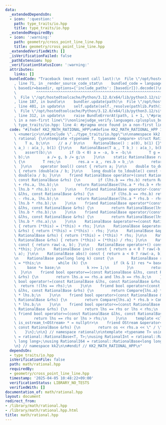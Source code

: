 ```yaml
---
data:
  _extendedDependsOn:
  - icon: ':question:'
    path: type_traits/io.hpp
    title: type_traits/io.hpp
  _extendedRequiredBy:
  - icon: ':warning:'
    path: geometry/cross_point_line_line.hpp
    title: geometry/cross_point_line_line.hpp
  _extendedVerifiedWith: []
  _isVerificationFailed: false
  _pathExtension: hpp
  _verificationStatusIcon: ':warning:'
  attributes:
    links: []
  bundledCode: "Traceback (most recent call last):\n  File \"/opt/hostedtoolcache/Python/3.12.0/x64/lib/python3.12/site-packages/onlinejudge_verify/documentation/build.py\"\
    , line 71, in _render_source_code_stat\n    bundled_code = language.bundle(stat.path,\
    \ basedir=basedir, options={'include_paths': [basedir]}).decode()\n          \
    \         ^^^^^^^^^^^^^^^^^^^^^^^^^^^^^^^^^^^^^^^^^^^^^^^^^^^^^^^^^^^^^^^^^^^^^^^^^^^^^^^^^\n\
    \  File \"/opt/hostedtoolcache/Python/3.12.0/x64/lib/python3.12/site-packages/onlinejudge_verify/languages/cplusplus.py\"\
    , line 187, in bundle\n    bundler.update(path)\n  File \"/opt/hostedtoolcache/Python/3.12.0/x64/lib/python3.12/site-packages/onlinejudge_verify/languages/cplusplus_bundle.py\"\
    , line 401, in update\n    self.update(self._resolve(pathlib.Path(included), included_from=path))\n\
    \  File \"/opt/hostedtoolcache/Python/3.12.0/x64/lib/python3.12/site-packages/onlinejudge_verify/languages/cplusplus_bundle.py\"\
    , line 312, in update\n    raise BundleErrorAt(path, i + 1, \"#pragma once found\
    \ in a non-first line\")\nonlinejudge_verify.languages.cplusplus_bundle.BundleErrorAt:\
    \ type_traits/io.hpp: line 4: #pragma once found in a non-first line\n"
  code: "#ifndef KK2_MATH_RATIONAL_HPP\n#define KK2_MATH_RATIONAL_HPP 1\n\n#include\
    \ <numeric>\n\n#include \"../type_traits/io.hpp\"\n\nnamespace kk2 {\n\nnamespace\
    \ rational {\n\ntemplate <typename T, typename Compare> struct RationalBase {\n\
    \    T a, b;\n\n    // a / b\n\n    RationalBase() : a(0), b(1) {}\n\n    RationalBase(T\
    \ a_) : a(a_), b(1) {}\n\n    RationalBase(T a_, T b_) : a(a_), b(b_) {\n    \
    \    assert(b);\n        if (b < 0) a = -a, b = -b;\n        T g = std::gcd(a,\
    \ b);\n        a /= g, b /= g;\n    }\n\n    static RationalBase raw(T a_, T b_)\
    \ {\n        T res;\n        res.a = a_, res.b = b_;\n        return res;\n  \
    \  }\n\n    operator bool() const { return a; }\n\n    double to_double() const\
    \ { return (double)a / b; }\n\n    long double to_ldouble() const { return (long\
    \ double)a / b; }\n\n    friend RationalBase operator+(const RationalBase &lhs,\
    \ const RationalBase &rhs) {\n        if (lhs.b == rhs.b) return RationalBase(lhs.a\
    \ + rhs.a, lhs.b);\n        return RationalBase(lhs.a * rhs.b + rhs.a * lhs.b,\
    \ lhs.b * rhs.b);\n    }\n\n    friend RationalBase operator-(const RationalBase\
    \ &lhs, const RationalBase &rhs) {\n        if (lhs.b == rhs.b) return RationalBase(lhs.a\
    \ - rhs.a, lhs.b);\n        return RationalBase(lhs.a * rhs.b - rhs.a * lhs.b,\
    \ lhs.b * rhs.b);\n    }\n\n    friend RationalBase operator*(const RationalBase\
    \ &lhs, const RationalBase &rhs) {\n        return RationalBase(lhs.a * rhs.a,\
    \ lhs.b * rhs.b);\n    }\n\n    friend RationalBase operator/(const RationalBase\
    \ &lhs, const RationalBase &rhs) {\n        return RationalBase(lhs.a * rhs.b,\
    \ lhs.b * rhs.a);\n    }\n\n    RationalBase &operator+=(const RationalBase &rhs)\
    \ { return (*this) = (*this) + rhs; }\n\n    RationalBase &operator-=(const RationalBase\
    \ &rhs) { return (*this) = (*this) - rhs; }\n\n    RationalBase &operator*=(const\
    \ RationalBase &rhs) { return (*this) = (*this) * rhs; }\n\n    RationalBase &operator/=(const\
    \ RationalBase &rhs) { return (*this) = (*this) / rhs; }\n\n    RationalBase operator-()\
    \ const { return raw(-a, b); }\n\n    RationalBase operator+() const { return\
    \ *this; }\n\n    RationalBase inv() const { return a < 0 ? raw(-b, -a) : raw(b,\
    \ a); }\n\n    RationalBase abs() const { return a < 0 ? raw(-a, b) : *this; }\n\
    \n    RationalBase pow(long long k) const {\n        RationalBase res(1), base\
    \ = *this;\n        while (k) {\n            if (k & 1) res *= base;\n       \
    \     base *= base;\n            k >>= 1;\n        }\n        return res;\n  \
    \  }\n\n    friend bool operator==(const RationalBase &lhs, const RationalBase\
    \ &rhs) {\n        return lhs.a == rhs.a and lhs.b == rhs.b;\n    }\n\n    friend\
    \ bool operator!=(const RationalBase &lhs, const RationalBase &rhs) {\n      \
    \  return !(lhs == rhs);\n    }\n\n    friend bool operator<(const RationalBase\
    \ &lhs, const RationalBase &rhs) {\n        return Compare{lhs.a} * rhs.b < Compare{rhs.a}\
    \ * lhs.b;\n    }\n\n    friend bool operator>(const RationalBase &lhs, const\
    \ RationalBase &rhs) {\n        return Compare{lhs.a} * rhs.b > Compare{rhs.a}\
    \ * lhs.b;\n    }\n\n    friend bool operator<=(const RationalBase &lhs, const\
    \ RationalBase &rhs) {\n        return lhs == rhs or lhs < rhs;\n    }\n\n   \
    \ friend bool operator>=(const RationalBase &lhs, const RationalBase &rhs) {\n\
    \        return lhs == rhs or lhs > rhs;\n    }\n\n    template <class OStream,\
    \ is_ostream_t<OStream> * = nullptr>\n    friend OStream &operator<<(OStream &os,\
    \ const RationalBase &rhs) {\n        return os << rhs.a << \" / \" << rhs.b;\n\
    \    }\n};\n\n} // namespace rational\n\ntemplate <typename T> using Rational\
    \ = rational::RationalBase<T, T>;\nusing RationalInt = rational::RationalBase<int,\
    \ long long>;\nusing RationalI64 = rational::RationalBase<long long, __int128>;\n\
    \n} // namespace kk2\n\n#endif // KK2_MATH_RATIONAL_HPP\n"
  dependsOn:
  - type_traits/io.hpp
  isVerificationFile: false
  path: math/rational.hpp
  requiredBy:
  - geometry/cross_point_line_line.hpp
  timestamp: '2025-04-05 10:48:22+09:00'
  verificationStatus: LIBRARY_NO_TESTS
  verifiedWith: []
documentation_of: math/rational.hpp
layout: document
redirect_from:
- /library/math/rational.hpp
- /library/math/rational.hpp.html
title: math/rational.hpp
---
```

